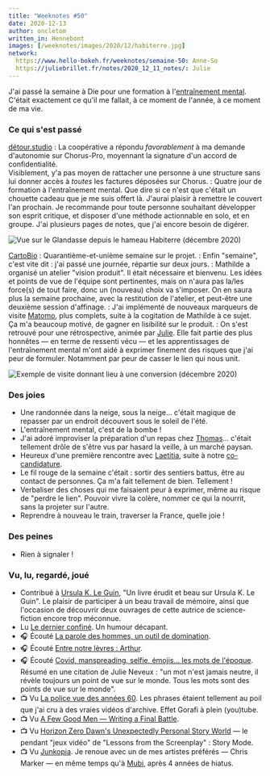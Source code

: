 ```yaml
---
title: "Weeknotes #50"
date: 2020-12-13
author: oncletom
written_in: Hennebont
images: [/weeknotes/images/2020/12/habiterre.jpg]
network:
  https://www.hello-bokeh.fr/weeknotes/semaine-50: Anne-So
  https://juliebrillet.fr/notes/2020_12_11_notes/: Julie
---
```


J'ai passé la semaine à Die pour une formation à l'[entraînement mental](https://fr.wikipedia.org/wiki/Entra%C3%AEnement_mental). C'était exactement ce qu'il me fallait, à ce moment de l'année, à ce moment de ma vie.

<!--more-->

### Ce qui s'est passé

[détour.studio]
: La coopérative a répondu _favorablement_ à ma demande d'autonomie sur Chorus-Pro, moyennant la signature d'un accord de confidentialité.<br>
Visiblement, y'a pas moyen de rattacher une personne à une structure sans lui donner accès à _toutes_ les factures déposées sur Chorus.
: Quatre jour de formation à l'entraînement mental. Que dire si ce n'est que c'était un chouette cadeau que je me suis offert là. J'aurai plaisir à remettre le couvert l'an prochain. Je recommande pour toute personne souhaitant développer son esprit critique, et disposer d'une méthode actionnable en solo, et en groupe. J'ai plusieurs pages de notes, que j'ai encore besoin de digérer.

![](/weeknotes/images/2020/12/habiterre.jpg "Vue sur le Glandasse depuis le hameau Habiterre (décembre 2020)")

[CartoBio]
: Quarantième-et-unième semaine sur le projet.
: Enfin "semaine", c'est vite dit : j'ai passé une journée, répartie sur deux jours.
: Mathilde a organisé un atelier "vision produit". Il était nécessaire et bienvenu. Les idées et points de vue de l'équipe sont pertinentes, mais on n'aura pas la/les force(s) de tout faire, donc un (nouveau) choix va s'imposer. On en saura plus la semaine prochaine, avec la restitution de l'atelier, et peut-être une deuxième session d'affinage.
: J'ai implémenté de nouveaux marqueurs de visite [Matomo](https://matomo.org/), plus complets, suite à la cogitation de Mathilde à ce sujet. Ça m'a beaucoup motivé, de gagner en lisibilité sur le produit.
: On s'est retrouvé pour une rétrospective, animée par [Julie](https://www.nousistan.org/). Elle fait partie des plus honnêtes — en terme de ressenti vécu — et les apprentissages de l'entraînement mental m'ont aidé à exprimer finement des risques que j'ai peur de formuler. Notamment par peur de casser le lien qui nous unit.

![](/weeknotes/images/2020/12/cartobio-stats-goals.png "Exemple de visite donnant lieu à une conversion (décembre 2020)")

### Des joies

- Une randonnée dans la neige, sous la neige… c'était magique de repasser par un endroit découvert sous le soleil de l'été.
- L'entraînement mental, c'est de la bombe !
- J'ai adoré improviser la préparation d'un repas chez [Thomas](https://fr.linkedin.com/in/thomas-glatt-586bb56)… c'était tellement drôle de s'être vus par hasard la veille, à un marché paysan.
- Heureux d'une première rencontre avec [Laetitia](https://github.com/weblaetitia), suite à notre [co-candidature](/weeknotes/48/).
- Le fil rouge de la semaine c'était : sortir des sentiers battus, être au contact de personnes. Ça m'a fait tellement de bien. Tellement !
- Verbaliser des choses qui me faisaient peur à exprimer, même au risque de "perdre le lien". Pouvoir vivre la colère, nommer ce qui la nourrit, sans la projeter sur l'autre.
- Reprendre à nouveau le train, traverser la France, quelle joie !

### Des peines

- Rien à signaler !

### Vu, lu, regardé, joué

- Contribué à [Ursula K. Le Guin](https://www.ulule.com/ursula-k-le-guin/), "Un livre érudit et beau sur Ursula K. Le Guin". Le plaisir de participer à un beau travail de mémoire, ainsi que l'occasion de découvrir deux ouvrages de cette autrice de science-fiction encore trop méconnue.
- Lu [Le dernier confiné](https://www.miximum.fr/blog/le-dernier-confine/). Un humour décapant.
- 🎧 Écouté [La parole des hommes, un outil de domination](http://www.slate.fr/podcast/196486/manterrupting-parole-femmes-hommes-outil-domination-masculinite-mansplaining-48).
- 🎧 Écouté [Entre notre lèvres : Arthur](https://podcast.ausha.co/entrenoslevres/arthur).
- 🎧 Écouté [Covid, manspreading, selfie, émojis... les mots de l'époque](https://www.franceculture.fr/emissions/la-grande-table-idees/covid-manspreading-selfie-emojis-les-mots-de-lepoque). Résumé en une citation de Julie Neveux : "un mot n'est jamais neutre, il révèle toujours un point de vue sur le monde. Tous les mots sont des points de vue sur le monde".
- 📺 Vu [La police vue des années 60](https://www.youtube.com/watch?v=hkSJSyIj0QY). Les phrases étaient tellement au poil que j'ai cru à des vraies vidéos d'archive. Effet Gorafi à plein (you)tube.
- 📺 Vu [A Few Good Men — Writing a Final Battle](https://www.youtube.com/watch?v=MoCQPEh3MyI).
- 📺 Vu [Horizon Zero Dawn's Unexpectedly Personal Story World](https://www.youtube.com/watch?v=dEjTP2ayoTk) — le pendant "jeux vidéo" de "Lessons from the Screenplay" : Story Mode.
- 📺 Vu [Junkopia](https://mubi.com/films/junkopia). Je renoue avec un de mes artistes préférés — Chris Marker — en même temps qu'à [Mubi](https://mubi.com/t/web/global/9BNyzpCy), après 4 années de hiatus.

[détour.studio]: /
[Solstice]: https://solstice.coop/
[Stylo]: https://github.com/EcrituresNumeriques/stylo
[CartoBio]: https://cartobio.org/
[Usine Vivante]: https://www.usinevivante.org
[Revue Hybrid]: https://www.puv-editions.fr/collections/hybrid.html
[Master 2 Design et Management de l'Innovation Interactive]: https://www.gobelins.fr/formation/mdi-design-et-management-de-l-innovation-interactive-cycle-2-lead-technique-ou-lead
[Master 2 Innovation & transformation numérique]: https://www.sciencespo.fr/ecole-management-innovation/fr/formations/innovation-transformation-numerique.html

[Noémie]: https://noemiegirard.co
[Sofia]: https://twitter.com/sofiaboulaarab
[Anne-Sophie]: https://hello-bokeh.fr
[Guillaume]: https://www.yuzutech.fr/
[Claire]: https://www.lassembleuse.fr/
[Antoine]: https://www.quaternum.net/

